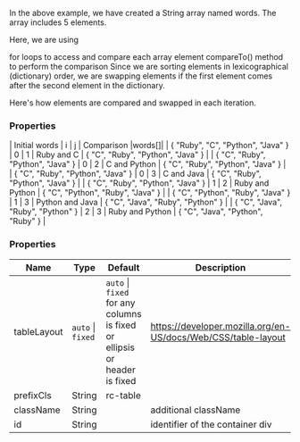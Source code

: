 In the above example, we have created a String array named words. The array includes 5 elements.

Here, we are using

for loops to access and compare each array element
compareTo() method to perform the comparison
Since we are sorting elements in lexicographical (dictionary) order, we are swapping elements if the first element comes after the second element in the dictionary.

Here's how elements are compared and swapped in each iteration.

### Properties

| Initial words | i	| j	| Comparison |words[]|
| { "Ruby", "C", "Python", "Java" } | 0	| 1	| Ruby and C | { "C", "Ruby", "Python", "Java" } |
| { "C", "Ruby", "Python", "Java" } |	0	| 2	| C and Python | { "C", "Ruby", "Python", "Java" } |
| { "C", "Ruby", "Python", "Java" } |	0	| 3	| C and Java | { "C", "Ruby", "Python", "Java" } |
| { "C", "Ruby", "Python", "Java" } |	1	| 2	| Ruby and Python | { "C", "Python", "Ruby", "Java" } |
| { "C", "Python", "Ruby", "Java" } |	1	| 3	| Python and Java	| { "C", "Java", "Ruby", "Python" } |
| { "C", "Java", "Ruby", "Python" } |	2	| 3	| Ruby and Python	| { "C", "Java", "Python", "Ruby" } |


### Properties

| Name | Type | Default | Description |
| --- | --- | --- | --- |
| tableLayout | `auto` \| `fixed` | `auto` \| `fixed` for any columns is fixed or ellipsis or header is fixed | https://developer.mozilla.org/en-US/docs/Web/CSS/table-layout |
| prefixCls | String | rc-table |  |
| className | String |  | additional className |
| id | String |  | identifier of the container div |
